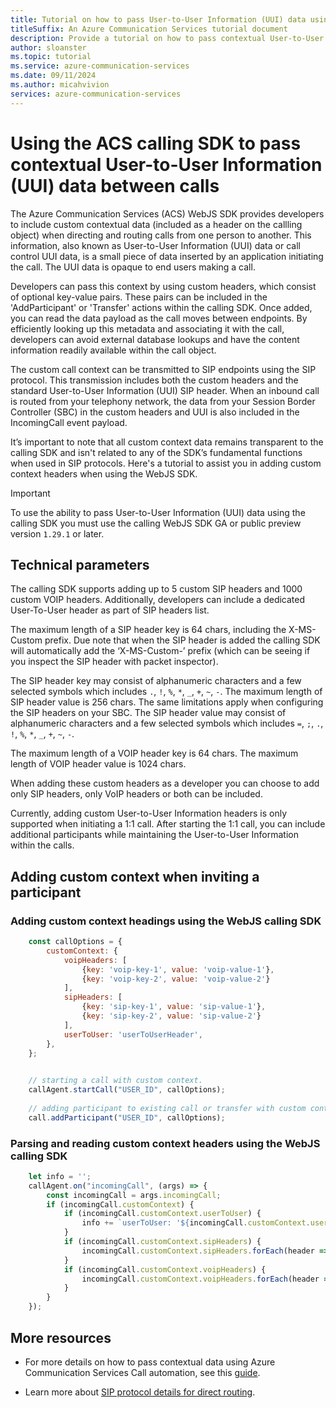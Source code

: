```yaml
---
title: Tutorial on how to pass User-to-User Information (UUI) data using your Azure Communication Services WebJS SDK
titleSuffix: An Azure Communication Services tutorial document
description: Provide a tutorial on how to pass contextual User-to-User Information (UUI) information using calling SDK
author: sloanster
ms.topic: tutorial
ms.service: azure-communication-services
ms.date: 09/11/2024
ms.author: micahvivion
services: azure-communication-services
---
```


# Using the ACS calling SDK to pass contextual User-to-User Information (UUI) data between calls

The Azure Communication Services (ACS) WebJS SDK provides developers to include custom contextual data (included as a header on the callling object) when directing and routing calls from one person to another.  This information, also known as User-to-User Information (UUI) data or call control UUI data, is a small piece of data inserted by an application initiating the call. The UUI data is opaque to end users making a call.

Developers can pass this context by using custom headers, which consist of optional key-value pairs. These pairs can be included in the 'AddParticipant' or 'Transfer' actions within the calling SDK. Once added, you can read the data payload as the call moves between endpoints. By efficiently looking up this metadata and associating it with the call, developers can avoid external database lookups and have the content information readily available within the call object.

The custom call context can be transmitted to SIP endpoints using the SIP protocol. This transmission includes both the custom headers and the standard User-to-User Information (UUI) SIP header. When an inbound call is routed from your telephony network, the data from your Session Border Controller (SBC) in the custom headers and UUI is also included in the IncomingCall event payload.

It’s important to note that all custom context data remains transparent to the calling SDK and isn't related to any of the SDK’s fundamental functions when used in SIP protocols. Here's a tutorial to assist you in adding custom context headers when using the WebJS SDK.


> [!IMPORTANT]
> To use the ability to pass User-to-User Information (UUI) data using the calling SDK you must use the calling WebJS SDK GA or public preview version `1.29.1` or later.

## Technical parameters
The calling SDK supports adding up to 5 custom SIP headers and 1000 custom VOIP headers. Additionally, developers can include a dedicated User-To-User header as part of SIP headers list.

The maximum length of a SIP header key is 64 chars, including the X-MS-Custom prefix. Due note that when the SIP header is added the calling SDK will automatically add the ‘X-MS-Custom-’ prefix (which can be seeing if you inspect the SIP header with packet inspector).

The SIP header key may consist of alphanumeric characters and a few selected symbols which includes `.`, `!`, `%`, `*`, `_`, `+`, `~`, `-`. The maximum length of SIP header value is 256 chars. The same limitations apply when configuring the SIP headers on your SBC. The SIP header value may consist of alphanumeric characters and a few selected symbols which includes `=`, `;`, `.`, `!`, `%`, `*`, `_`, `+`, `~`, `-`.

The maximum length of a VOIP header key is 64 chars. The maximum length of VOIP header value is 1024 chars.

When adding these custom headers as a developer you can choose to add only SIP headers, only VoIP headers or both can be included.

Currently, adding custom User-to-User Information headers is only supported when initiating a 1:1 call. After starting the 1:1 call, you can include additional participants while maintaining the User-to-User Information within the calls. 

## Adding custom context when inviting a participant

### Adding custom context headings using the WebJS calling SDK

```js
    const callOptions = {
        customContext: {
            voipHeaders: [
                {key: 'voip-key-1', value: 'voip-value-1'},
                {key: 'voip-key-2', value: 'voip-value-2'}
            ],
            sipHeaders: [
                {key: 'sip-key-1', value: 'sip-value-1'},
                {key: 'sip-key-2', value: 'sip-value-2'}
            ],
            userToUser: 'userToUserHeader',
        },
    };
 

    // starting a call with custom context.
    callAgent.startCall("USER_ID", callOptions);
    
    // adding participant to existing call or transfer with custom context.
    call.addParticipant("USER_ID", callOptions);
 ```

 ### Parsing and reading custom context headers using the WebJS calling SDK
```js
    let info = '';
    callAgent.on("incomingCall", (args) => {
        const incomingCall = args.incomingCall;
        if (incomingCall.customContext) {
            if (incomingCall.customContext.userToUser) {
                info += `userToUser: '${incomingCall.customContext.userToUser}'\n`;
            }
            if (incomingCall.customContext.sipHeaders) {
                incomingCall.customContext.sipHeaders.forEach(header => info += `sip: ${header.key}: '${header.value}'\n`);
            }
            if (incomingCall.customContext.voipHeaders) {
                incomingCall.customContext.voipHeaders.forEach(header => info += `voip: ${header.key}: '${header.value}'\n`);
            }
        }
    });

```

## More resources

- For more details on how to pass contextual data using Azure Communication Services Call automation, see this [guide](../../../how-tos/call-automation/custom-context.md).

- Learn more about [SIP protocol details for direct routing](../../../concepts/telephony/direct-routing-sip-specification.md).
